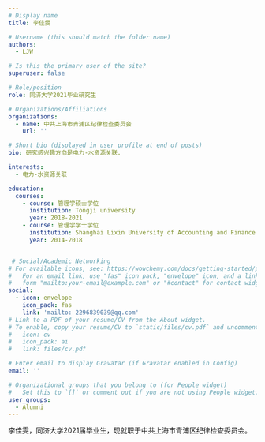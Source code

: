 ```yaml
---
# Display name
title: 李佳雯

# Username (this should match the folder name)
authors:
  - LJW

# Is this the primary user of the site?
superuser: false

# Role/position
role: 同济大学2021毕业研究生

# Organizations/Affiliations
organizations:
  - name: 中共上海市青浦区纪律检查委员会
    url: ''

# Short bio (displayed in user profile at end of posts)
bio: 研究感兴趣方向是电力-水资源关联.

interests:
  - 电力-水资源关联

education:
  courses:
    - course: 管理学硕士学位
      institution: Tongji university
      year: 2018-2021
    - course: 管理学学士学位
      institution: Shanghai Lixin University of Accounting and Finance
      year: 2014-2018


 # Social/Academic Networking
# For available icons, see: https://wowchemy.com/docs/getting-started/page-builder/#icons
#   For an email link, use "fas" icon pack, "envelope" icon, and a link in the
#   form "mailto:your-email@example.com" or "#contact" for contact widget.
social:
  - icon: envelope
    icon_pack: fas
    link: 'mailto: 2296839039@qq.com'   
# Link to a PDF of your resume/CV from the About widget.
# To enable, copy your resume/CV to `static/files/cv.pdf` and uncomment the lines below.
# - icon: cv
#   icon_pack: ai
#   link: files/cv.pdf

# Enter email to display Gravatar (if Gravatar enabled in Config)
email: ''

# Organizational groups that you belong to (for People widget)
#   Set this to `[]` or comment out if you are not using People widget.
user_groups:
  - Alumni
---
```



李佳雯，同济大学2021届毕业生，现就职于中共上海市青浦区纪律检查委员会。